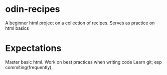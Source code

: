 # odin-recipes
A beginner html project on a collection of recipes.
Serves as practice on html basics

# Expectations
Master basic html.
Work on best practices when writing code
Learn git; esp commiting(frequently)